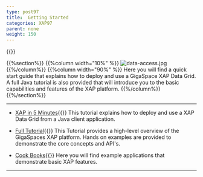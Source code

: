 ```yaml
---
type: post97
title:  Getting Started
categories: XAP97
parent: none
weight: 150
---
```


{{<wbr>}}

{{%section%}}
{{%column width="10%" %}}
![data-access.jpg](/attachment_files/subject/data-access.png)
{{%/column%}}
{{%column width="90%" %}}
Here you will find a quick start guide that explains how to deploy and use a GigaSpace XAP Data Grid.
A full Java tutorial is also provided that will introduce you to the basic capabilities and features of the XAP platform.
{{%/column%}}
{{%/section%}}

<hr/>

- [XAP in 5 Minutes](./your-first-data-grid-application.html){{<wbr>}}
This tutorial explains how to deploy and use a XAP Data Grid from a Java client application.


- [Full Tutorial](./java-home.html){{<wbr>}}
This Tutorial provides a high-level overview of the GigaSpaces XAP platform. Hands on examples are provided to demonstrate the core concepts and API's.

- [Cook Books](./cook-books.html){{<wbr>}}
Here you will find example applications that demonstrate basic XAP features.


<hr/>
